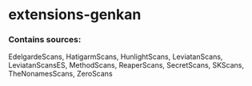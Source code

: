 # extensions-genkan

<h3>Contains sources:</h3>  
EdelgardeScans,  
HatigarmScans,  
HunlightScans,  
LeviatanScans,  
LeviatanScansES,  
MethodScans,  
ReaperScans,  
SecretScans,  
SKScans,  
TheNonamesScans,  
ZeroScans  
